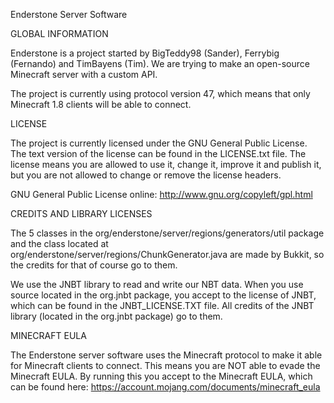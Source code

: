 Enderstone Server Software

GLOBAL INFORMATION

Enderstone is a project started by BigTeddy98 (Sander), Ferrybig (Fernando) and TimBayens (Tim).
We are trying to make an open-source Minecraft server with a custom API.

The project is currently using protocol version 47, which means that only Minecraft 1.8 clients will be able to connect.

LICENSE

The project is currently licensed under the GNU General Public License.
The text version of the license can be found in the LICENSE.txt file.
The license means you are allowed to use it, change it, improve it and publish it, but you are not allowed to change or remove the license headers.

GNU General Public License online:
http://www.gnu.org/copyleft/gpl.html


CREDITS AND LIBRARY LICENSES

The 5 classes in the org/enderstone/server/regions/generators/util package and the class located at org/enderstone/server/regions/ChunkGenerator.java are made by Bukkit, so the credits for that of course go to them.

We use the JNBT library to read and write our NBT data. When you use source located in the org.jnbt package, you accept to the license of JNBT, which can be found in the JNBT_LICENSE.TXT file.
All credits of the JNBT library (located in the org.jnbt package) go to them.


MINECRAFT EULA

The Enderstone server software uses the Minecraft protocol to make it able for Minecraft clients to connect. This means you are NOT able to evade the Minecraft EULA.
By running this you accept to the Minecraft EULA, which can be found here: https://account.mojang.com/documents/minecraft_eula